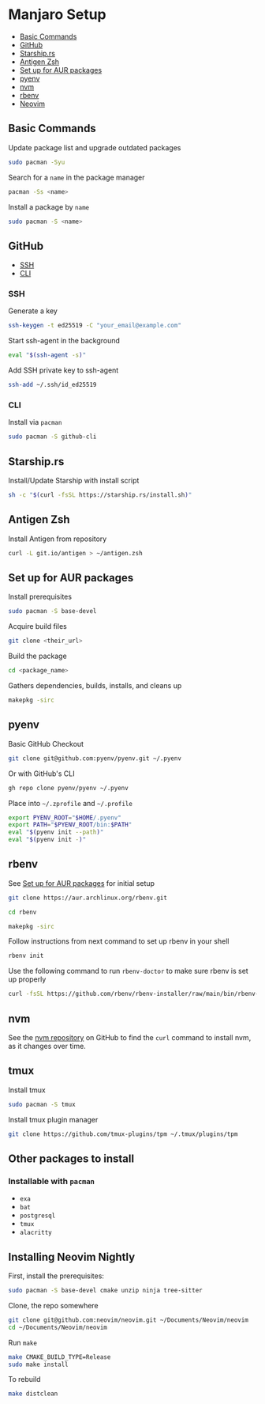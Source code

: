 # Manjaro Setup

* [Basic Commands](#basic-commands)
* [GitHub](#github)
* [Starship.rs](#starshiprs)
* [Antigen Zsh](#antigen-zsh)
* [Set up for AUR packages](#set-up-for-aur-packages)
* [pyenv](#pyenv)
* [nvm](#nvm)
* [rbenv](#rbenv)
* [Neovim](#neovim)

## Basic Commands

Update package list and upgrade outdated packages

```sh
sudo pacman -Syu
```

Search for a `name` in the package manager

```sh
pacman -Ss <name>
```

Install a package by `name`

```sh
sudo pacman -S <name>
```

## GitHub

* [SSH](#ssh)
* [CLI](#cli)

### SSH

Generate a key

```sh
ssh-keygen -t ed25519 -C "your_email@example.com"
```

Start ssh-agent in the background

```sh
eval "$(ssh-agent -s)"
```

Add SSH private key to ssh-agent

```sh
ssh-add ~/.ssh/id_ed25519
```

### CLI

Install via `pacman`

```sh
sudo pacman -S github-cli
```

## Starship.rs

Install/Update Starship with install script

```sh
sh -c "$(curl -fsSL https://starship.rs/install.sh)"
```

## Antigen Zsh

Install Antigen from repository

```sh
curl -L git.io/antigen > ~/antigen.zsh
```

## Set up for AUR packages

Install prerequisites

```sh
sudo pacman -S base-devel
```

Acquire build files

```sh
git clone <their_url>
```

Build the package

```sh
cd <package_name>
```

Gathers dependencies, builds, installs, and cleans up

```sh
makepkg -sirc
```

## pyenv

Basic GitHub Checkout

```sh
git clone git@github.com:pyenv/pyenv.git ~/.pyenv
```

Or with GitHub's CLI

```sh
gh repo clone pyenv/pyenv ~/.pyenv
```

Place into `~/.zprofile` and `~/.profile`

```sh
export PYENV_ROOT="$HOME/.pyenv"
export PATH="$PYENV_ROOT/bin:$PATH"
eval "$(pyenv init --path)"
eval "$(pyenv init -)"
```

## rbenv

See [Set up for AUR packages](#set-up-for-aur-packages) for initial setup

```sh
git clone https://aur.archlinux.org/rbenv.git
```

```sh
cd rbenv
```

```sh
makepkg -sirc
```

Follow instructions from next command to set up rbenv in your shell

```sh
rbenv init
```

Use the following command to run `rbenv-doctor` to make sure rbenv is set up
properly

```sh
curl -fsSL https://github.com/rbenv/rbenv-installer/raw/main/bin/rbenv-doctor | bash
```

## nvm

See the [nvm repository](https://github.com/nvm-sh/nvm#installing-and-updating)
on GitHub to find the `curl` command to install nvm, as it changes over time.

## tmux

Install tmux

```sh
sudo pacman -S tmux
```

Install tmux plugin manager

```sh
git clone https://github.com/tmux-plugins/tpm ~/.tmux/plugins/tpm
```

## Other packages to install

### Installable with `pacman`

* `exa`
* `bat`
* `postgresql`
* `tmux`
* `alacritty`

## Installing Neovim Nightly

First, install the prerequisites:

```sh
sudo pacman -S base-devel cmake unzip ninja tree-sitter
```

Clone, the repo somewhere

```sh
git clone git@github.com:neovim/neovim.git ~/Documents/Neovim/neovim
cd ~/Documents/Neovim/neovim
```

Run `make`

```sh
make CMAKE_BUILD_TYPE=Release
sudo make install
```

To rebuild

```sh
make distclean
```
